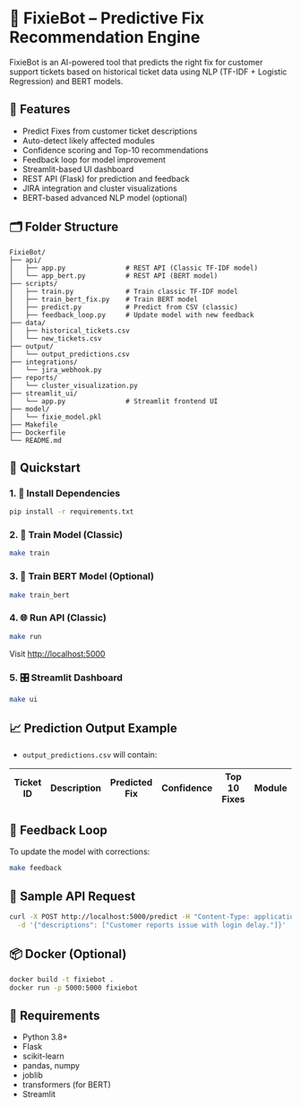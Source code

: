 # 🤖 FixieBot – Predictive Fix Recommendation Engine

FixieBot is an AI-powered tool that predicts the right fix for customer support tickets based on historical ticket data using NLP (TF-IDF + Logistic Regression) and BERT models.

## 🔧 Features

- Predict Fixes from customer ticket descriptions
- Auto-detect likely affected modules
- Confidence scoring and Top-10 recommendations
- Feedback loop for model improvement
- Streamlit-based UI dashboard
- REST API (Flask) for prediction and feedback
- JIRA integration and cluster visualizations
- BERT-based advanced NLP model (optional)

## 🗂️ Folder Structure

```
FixieBot/
├── api/
│   ├── app.py               # REST API (Classic TF-IDF model)
│   └── app_bert.py          # REST API (BERT model)
├── scripts/
│   ├── train.py             # Train classic TF-IDF model
│   ├── train_bert_fix.py    # Train BERT model
│   ├── predict.py           # Predict from CSV (classic)
│   ├── feedback_loop.py     # Update model with new feedback
├── data/
│   ├── historical_tickets.csv
│   └── new_tickets.csv
├── output/
│   └── output_predictions.csv
├── integrations/
│   └── jira_webhook.py
├── reports/
│   └── cluster_visualization.py
├── streamlit_ui/
│   └── app.py               # Streamlit frontend UI
├── model/
│   └── fixie_model.pkl
├── Makefile
├── Dockerfile
└── README.md
```

## 🚀 Quickstart

### 1. 🔧 Install Dependencies

```bash
pip install -r requirements.txt
```

### 2. 🔁 Train Model (Classic)

```bash
make train
```

### 3. 🧠 Train BERT Model (Optional)

```bash
make train_bert
```

### 4. 🌐 Run API (Classic)

```bash
make run
```

Visit [http://localhost:5000](http://localhost:5000)

### 5. 🎛 Streamlit Dashboard

```bash
make ui
```

## 📈 Prediction Output Example

- `output_predictions.csv` will contain:

| Ticket ID | Description | Predicted Fix | Confidence | Top 10 Fixes | Module |
|-----------|-------------|---------------|------------|--------------|--------|

## 🔁 Feedback Loop

To update the model with corrections:

```bash
make feedback
```

## 🧪 Sample API Request

```bash
curl -X POST http://localhost:5000/predict -H "Content-Type: application/json" \
  -d '{"descriptions": ["Customer reports issue with login delay."]}'
```

## 📦 Docker (Optional)

```bash
docker build -t fixiebot .
docker run -p 5000:5000 fixiebot
```

## 🧪 Requirements

- Python 3.8+
- Flask
- scikit-learn
- pandas, numpy
- joblib
- transformers (for BERT)
- Streamlit
